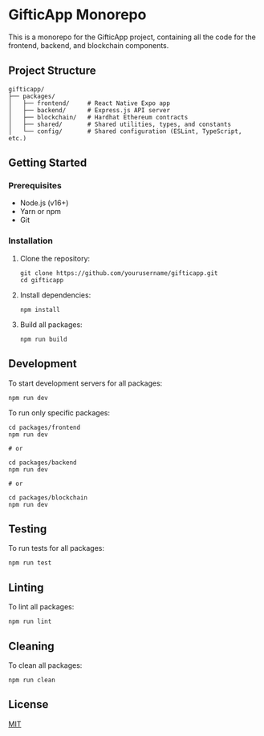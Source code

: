 # GifticApp Monorepo

This is a monorepo for the GifticApp project, containing all the code for the frontend, backend, and blockchain components.

## Project Structure

```
gifticapp/
├── packages/
│   ├── frontend/     # React Native Expo app
│   ├── backend/      # Express.js API server
│   ├── blockchain/   # Hardhat Ethereum contracts
│   ├── shared/       # Shared utilities, types, and constants
│   └── config/       # Shared configuration (ESLint, TypeScript, etc.)
```

## Getting Started

### Prerequisites

- Node.js (v16+)
- Yarn or npm
- Git

### Installation

1. Clone the repository:
   ```
   git clone https://github.com/yourusername/gifticapp.git
   cd gifticapp
   ```

2. Install dependencies:
   ```
   npm install
   ```

3. Build all packages:
   ```
   npm run build
   ```

## Development

To start development servers for all packages:

```
npm run dev
```

To run only specific packages:

```
cd packages/frontend
npm run dev

# or

cd packages/backend
npm run dev

# or

cd packages/blockchain
npm run dev
```

## Testing

To run tests for all packages:

```
npm run test
```

## Linting

To lint all packages:

```
npm run lint
```

## Cleaning

To clean all packages:

```
npm run clean
```

## License

[MIT](LICENSE)
